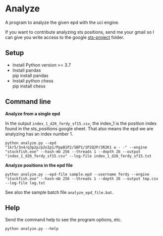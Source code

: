 # Analyze
A program to analyze the given epd with the uci engine.

If you want to contribute analyzing sts positions, send me your gmail so I can give you write access to the google [sts-project](https://drive.google.com/drive/folders/1XbIND2VVbmhWbKY6bL17jdbTuSwMbmFT) folder.


## Setup

* Install Python version >= 3.7
* Install pandas  
  pip install pandas
* Install python chess  
  pip install chess

## Command line

**Analyze from a single epd**  

In the output `index_1_d26_ferdy_sf15.csv`, the index_1 is the position index found in the sts_positions google sheet. That also means the epd we are analyzing has an index number 1.

```
python analyze.py --epd "1kr5/3n4/q3p2p/p2n2p1/PppB1P2/5BP1/1P2Q2P/3R2K1 w - -" --engine "stockfish.exe" --hash-mb 256 --threads 1 --depth 26 --output "index_1_d26_ferdy_sf15.csv" --log-file index_1_d26_ferdy_sf15.txt
```

**Analyze positions in the epd file**  

```
python analyze.py --epd-file sample.epd --username ferdy --engine "stockfish.exe" --hash-mb 256 --threads 1 --depth 26 --output tmp.csv --log-file log.txt
```

See also the sample batch file `analyze_epd_file.bat`.

## Help
Send the command help to see the program options, etc.

```
python analyze.py --help
```
